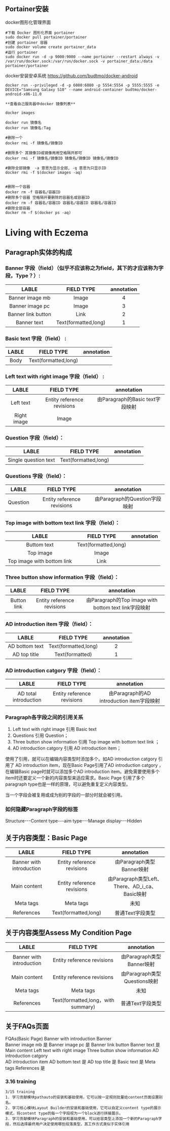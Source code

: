 
## Portainer安装

docker图形化管理界面

```
#下载 Docker 图形化界面 portainer
sudo docker pull portainer/portainer
#创建 portainer 容器
sudo docker volume create portainer_data
#运行 portainer
sudo docker run -d -p 9000:9000 --name portainer --restart always -v /var/run/docker.sock:/var/run/docker.sock -v portainer_data:/data portainer/portainer
```

docker安装安卓系统
https://github.com/budtmo/docker-android

```
docker run --privileged -d -p 6080:6080 -p 5554:5554 -p 5555:5555 -e DEVICE="Samsung Galaxy S10" --name android-container budtmo/docker-android-x86-11.0
```


```
**查看自己服务器中docker 镜像列表**

docker images

docker run 镜像名
docker run 镜像名:Tag

#删除一个
docker rmi -f 镜像名/镜像ID

#删除多个 其镜像ID或镜像用用空格隔开即可 
docker rmi -f 镜像名/镜像ID 镜像名/镜像ID 镜像名/镜像ID

#删除全部镜像  -a 意思为显示全部, -q 意思为只显示ID
docker rmi -f $(docker images -aq)


#删除一个容器
docker rm -f 容器名/容器ID
#删除多个容器 空格隔开要删除的容器名或容器ID
docker rm -f 容器名/容器ID 容器名/容器ID 容器名/容器ID
#删除全部容器
docker rm -f $(docker ps -aq)

```



# Living with Eczema



## Paragraph实体的构成

### Banner  字段（field）（似乎不应该称之为field，其下的才应该称为字段，Type？）:
| LABLE | FIELD TYPE | annotation |
|:-:|:-:|:-:|
|Banner image mb|Image|4
|Banner image pc|Image|3
|Banner link button|Link|2
|Banner text|Text(formatted,long)|1


### Basic text 字段（field） :
| LABLE | FIELD TYPE | annotation |
|:-:|:-:|:-:|
| Body | Text(formatted,long) |


### Left text with right image 字段（field） :
| LABLE | FIELD TYPE | annotation |
|:-:|:-:|:-:|
| Left text | Entity reference revisions | 由Paragraph的Basic text字段映射
| Right image | Image |


### Question 字段（field）：
| LABLE | FIELD TYPE | annotation |
|:-:|:-:|:-:|
| Single question text | Text(formatted,long) |


### Questions 字段（field）：
| LABLE | FIELD TYPE | annotation |
|:-:|:-:|:-:|
| Question | Entity reference revisions | 由Paragraph的Question字段映射


### Top image with bottom text link 字段（field）：
| LABLE | FIELD TYPE | annotation |
|:-:|:-:|:-:|
| Buttom text | Text(formatted,long) | 
| Top image | Image |
| Top image with bottom link | Link |


### Three button show information 字段（field）：
| LABLE | FIELD TYPE | annotation |
|:-:|:-:|:-:|
| Button link | Entity reference revisions | 由Paragraph的Top image with bottom text link字段映射


### AD introduction item 字段（field）：
| LABLE | FIELD TYPE | annotation |
|:-:|:-:|:-:|
| AD bottom text | Text(formatted,long) | 2
| AD top title | Text(formatted) | 1


### AD introduction catgory 字段（field）：
| LABLE | FIELD TYPE | annotation |
|:-:|:-:|:-:|
| AD total introduction | Entity reference revisions | 由Paragraph的AD introduction item字段映射


### Paragraph各字段之间的引用关系
1. Left text with right image 引用 Basic text
2. Questions 引用 Question；
3. Three button show information 引用 Top image with bottom text link ；
4. AD introduction catgory 引用 AD introduction item；

使用了引用，就可以在编辑内容类型时添加多个。如AD introduction catgory 引用了 AD introduction item，现在Basic Page引用了AD introduction catgory ，在编辑Basic page时就可以添加多个AD introduction item。避免需要使用多个item时还要定义一个新的内容类型来适应需求。Basic Page 引用了多个paragraph type也是一样的原理，可以避免重复定义内容类型。

当一个字段会被复用或成为别的字段的一部分时就会被引用。

### 如何隐藏Paragraph字段的标签
Structure---Content type---aim type---Manage display---Hidden



## 关于内容类型：Basic Page
| LABLE | FIELD TYPE | annotation |
|:-:|:-:|:-:|
| Banner with introduction | Entity reference revisions | 由Paragraph类型Banner映射 | 
| Main content| Entity reference revisions | 由Paragraph类型Left、There、AD_i_ca、Basic映射 |
| Meta tags | Meta tags | 未知
| References | Text(formatted,long) | 普通Text字段类型


## 关于内容类型Assess My Condition Page
| LABLE | FIELD TYPE | annotation |
|:-:|:-:|:-:|
| Banner with introduction | Entity reference revisions | 由Paragraph类型Banner映射 | 
| Main content| Entity reference revisions | 由Paragraph类型Questions映射 |
| Meta tags | Meta tags | 未知
| References | Text(formatted,long，with summary) | 普通Text字段类型


## 关于FAQs页面

FQAs(Basic Page)
  Banner with introduction
      Banner    
          Banner image mb    是
          Banner image pc    是
          Banner link button
          Banner text    是
  Main content
      Left text with right image
      Three button show information
      AD introduction catgory    
          AD introduction item
              AD bottom text    是
              AD top title     是
      Basic text    是
  Meta tags
  References    是


### 3.16 training

```
3/15 training
1. 学习贡献模块pathauto的安装和基础使用，它可以按一定规则批量给content页面设置别名。
2. 学习核心模块Layout Builder的安装和基础使用，它可以自定义content type的展示模式，将content type的每一个字段视为一个block进行拼接展示。
3. 学习贡献模块Paragraph的安装和基础使用，可以给容类型上添加一个新的Paragraph字段，然后选择最终用户决定使用哪些段落类型，其工作方式类似于实体引用
```


